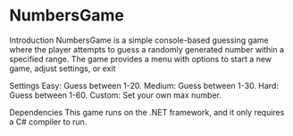 # NumbersGame

Introduction
NumbersGame is a simple console-based guessing game where the player attempts to guess a randomly generated number within a specified range.
The game provides a menu with options to start a new game, adjust settings, or exit

Settings
Easy: Guess between 1-20.
Medium: Guess between 1-30.
Hard: Guess between 1-60.
Custom: Set your own max number.

Dependencies
This game runs on the .NET framework, and it only requires a C# compiler to run.
